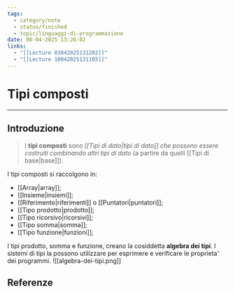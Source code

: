 ```yaml
---
tags:
  - category/note
  - status/finished
  - topic/linguaggi-di-programmazione
date: 06-04-2025 13:26:02
links:
  - "[[Lecture 03042025131202]]"
  - "[[Lecture 10042025131105]]"
---
```

# Tipi composti
---
## Introduzione
> I **tipi composti** sono _[[Tipi di dato|tipi di dato]] che possono essere costruiti combinando altri tipi di dato_ (a partire da quelli [[Tipi di base|base]]).

I tipi composti si raccolgono in:
- [[Array|array]];
- [[Insieme|insiemi]];
- [[Riferimento|riferimenti]] o [[Puntatori|puntatori]];
- [[Tipo prodotto|prodotto]];
- [[Tipo ricorsivo|ricorsivi]];
- [[Tipo somma|somma]];
- [[Tipo funzione|funzioni]];

I tipi prodotto, somma e funzione, creano la cosiddetta **algebra dei tipi**. I sistemi di tipi la possono utilizzare per esprimere e verificare le proprieta' dei programmi.
![[algebra-dei-tipi.png]]

## Referenze